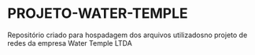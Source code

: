 # PROJETO-WATER-TEMPLE

Repositório criado para hospadagem dos arquivos utilizadosno projeto de redes da empresa Water Temple LTDA
